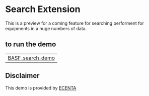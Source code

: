 # Search Extension 

This is a preview for a coming feature for searching performent for equipments in a huge numbers of data.


## to run the demo
<table>
 <tr>
  <td><a href="/index.html">BASF_search_demo</a></td>
 </tr>
</table>


## Disclaimer

This demo is provided by [ECENTA](http://www.ecenta.com)
